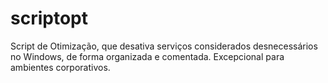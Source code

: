 # scriptopt
Script de Otimização, que desativa serviços considerados desnecessários no Windows, de forma organizada e comentada. Excepcional para ambientes corporativos.
